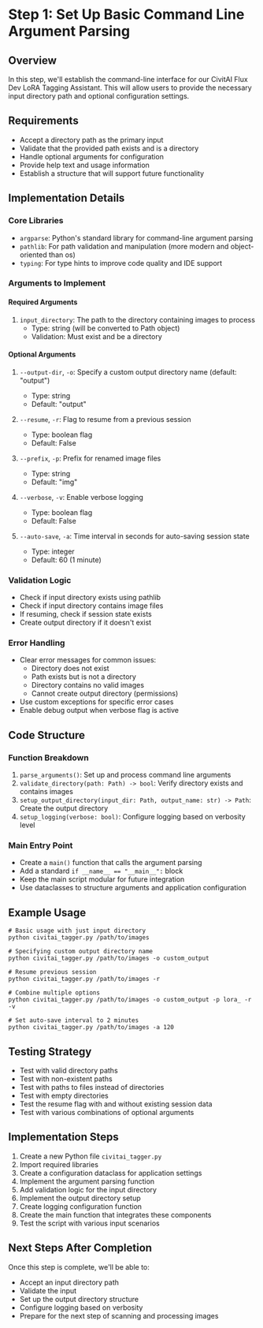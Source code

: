 # Step 1: Set Up Basic Command Line Argument Parsing

## Overview
In this step, we'll establish the command-line interface for our CivitAI Flux Dev LoRA Tagging Assistant. This will allow users to provide the necessary input directory path and optional configuration settings.

## Requirements
- Accept a directory path as the primary input
- Validate that the provided path exists and is a directory
- Handle optional arguments for configuration
- Provide help text and usage information
- Establish a structure that will support future functionality

## Implementation Details

### Core Libraries
- `argparse`: Python's standard library for command-line argument parsing
- `pathlib`: For path validation and manipulation (more modern and object-oriented than os)
- `typing`: For type hints to improve code quality and IDE support

### Arguments to Implement

#### Required Arguments
1. `input_directory`: The path to the directory containing images to process
   - Type: string (will be converted to Path object)
   - Validation: Must exist and be a directory

#### Optional Arguments
1. `--output-dir`, `-o`: Specify a custom output directory name (default: "output")
   - Type: string
   - Default: "output"

2. `--resume`, `-r`: Flag to resume from a previous session
   - Type: boolean flag
   - Default: False

3. `--prefix`, `-p`: Prefix for renamed image files
   - Type: string
   - Default: "img"

4. `--verbose`, `-v`: Enable verbose logging
   - Type: boolean flag
   - Default: False
   
5. `--auto-save`, `-a`: Time interval in seconds for auto-saving session state
   - Type: integer
   - Default: 60 (1 minute)

### Validation Logic
- Check if input directory exists using pathlib
- Check if input directory contains image files
- If resuming, check if session state exists
- Create output directory if it doesn't exist

### Error Handling
- Clear error messages for common issues:
  - Directory does not exist
  - Path exists but is not a directory
  - Directory contains no valid images
  - Cannot create output directory (permissions)
- Use custom exceptions for specific error cases
- Enable debug output when verbose flag is active

## Code Structure

### Function Breakdown
1. `parse_arguments()`: Set up and process command line arguments
2. `validate_directory(path: Path) -> bool`: Verify directory exists and contains images
3. `setup_output_directory(input_dir: Path, output_name: str) -> Path`: Create the output directory
4. `setup_logging(verbose: bool)`: Configure logging based on verbosity level

### Main Entry Point
- Create a `main()` function that calls the argument parsing
- Add a standard `if __name__ == "__main__":` block
- Keep the main script modular for future integration
- Use dataclasses to structure arguments and application configuration

## Example Usage
```
# Basic usage with just input directory
python civitai_tagger.py /path/to/images

# Specifying custom output directory name
python civitai_tagger.py /path/to/images -o custom_output

# Resume previous session
python civitai_tagger.py /path/to/images -r

# Combine multiple options
python civitai_tagger.py /path/to/images -o custom_output -p lora_ -r -v

# Set auto-save interval to 2 minutes
python civitai_tagger.py /path/to/images -a 120
```

## Testing Strategy
- Test with valid directory paths
- Test with non-existent paths
- Test with paths to files instead of directories
- Test with empty directories
- Test the resume flag with and without existing session data
- Test with various combinations of optional arguments

## Implementation Steps
1. Create a new Python file `civitai_tagger.py`
2. Import required libraries
3. Create a configuration dataclass for application settings
4. Implement the argument parsing function
5. Add validation logic for the input directory
6. Implement the output directory setup
7. Create logging configuration function
8. Create the main function that integrates these components
9. Test the script with various input scenarios

## Next Steps After Completion
Once this step is complete, we'll be able to:
- Accept an input directory path
- Validate the input
- Set up the output directory structure
- Configure logging based on verbosity
- Prepare for the next step of scanning and processing images 